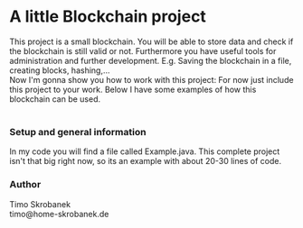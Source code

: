 <h1>A little Blockchain project</h1>
<p>This project is a small blockchain. You will be able to store data and check if 
the blockchain is still valid or not. Furthermore you have useful tools for administration
and further development. E.g. Saving the blockchain in a file, creating blocks, hashing,...<br>
Now I'm gonna show you how to work with this project: For now just include this project to your 
work. Below I have some examples of how this blockchain can be used.<br><br>
</p>

<h3>Setup and general information</h3>
<p>In my code you will find a file called Example.java. This complete project isn't that big right now, so
its an example with about 20-30 lines of code.</p>

<h3>Author</h3>
<p>Timo Skrobanek<br>
timo@home-skrobanek.de</p>